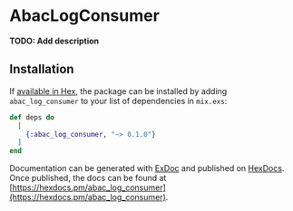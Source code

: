 # AbacLogConsumer

**TODO: Add description**

## Installation

If [available in Hex](https://hex.pm/docs/publish), the package can be installed
by adding `abac_log_consumer` to your list of dependencies in `mix.exs`:

```elixir
def deps do
  [
    {:abac_log_consumer, "~> 0.1.0"}
  ]
end
```

Documentation can be generated with [ExDoc](https://github.com/elixir-lang/ex_doc)
and published on [HexDocs](https://hexdocs.pm). Once published, the docs can
be found at [https://hexdocs.pm/abac_log_consumer](https://hexdocs.pm/abac_log_consumer).

